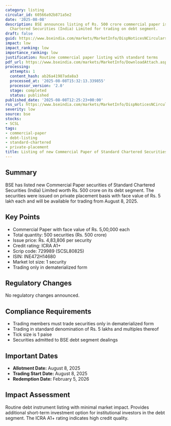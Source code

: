 ```yaml
---
category: listing
circular_id: 60566a92b871a5e2
date: '2025-08-08'
description: BSE announces listing of Rs. 500 crore commercial paper issued by Standard
  Chartered Securities (India) Limited for trading on debt segment.
draft: false
guid: https://www.bseindia.com/markets/MarketInfo/DispNoticesNCirculars.aspx?Noticeid={7B65DB6D-4FFF-494F-A51D-01EA87EB77F8}&noticeno=20250808-19&dt=08/08/2025&icount=19&totcount=52&flag=0
impact: low
impact_ranking: low
importance_ranking: low
justification: Routine commercial paper listing with standard terms
pdf_url: https://www.bseindia.com/markets/MarketInfo/DownloadAttach.aspx?id=20250808-19&attachedId=
processing:
  attempts: 1
  content_hash: ab26a41987ada8a3
  processed_at: '2025-08-08T15:32:13.339855'
  processor_version: '2.0'
  stage: completed
  status: published
published_date: '2025-08-08T12:25:23+00:00'
rss_url: https://www.bseindia.com/markets/MarketInfo/DispNoticesNCirculars.aspx?Noticeid={7B65DB6D-4FFF-494F-A51D-01EA87EB77F8}&noticeno=20250808-19&dt=08/08/2025&icount=19&totcount=52&flag=0
severity: low
source: bse
stocks:
- SCSL
tags:
- commercial-paper
- debt-listing
- standard-chartered
- private-placement
title: Listing of new Commercial Paper of Standard Chartered Securities (India) Limited
---
```


## Summary

BSE has listed new Commercial Paper securities of Standard Chartered Securities (India) Limited worth Rs. 500 crore on its debt segment. The securities were issued on private placement basis with face value of Rs. 5 lakh each and will be available for trading from August 8, 2025.

## Key Points

- Commercial Paper with face value of Rs. 5,00,000 each
- Total quantity: 500 securities (Rs. 500 crore)
- Issue price: Rs. 4,83,806 per security
- Credit rating: ICRA A1+
- Scrip code: 729989 (SCSL80825)
- ISIN: INE472H14680
- Market lot size: 1 security
- Trading only in dematerialized form

## Regulatory Changes

No regulatory changes announced.

## Compliance Requirements

- Trading members must trade securities only in dematerialized form
- Trading in standard denomination of Rs. 5 lakhs and multiples thereof
- Tick size is 1 paise
- Securities admitted to BSE debt segment dealings

## Important Dates

- **Allotment Date:** August 8, 2025
- **Trading Start Date:** August 8, 2025
- **Redemption Date:** February 5, 2026

## Impact Assessment

Routine debt instrument listing with minimal market impact. Provides additional short-term investment option for institutional investors in the debt segment. The ICRA A1+ rating indicates high credit quality.